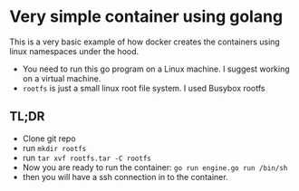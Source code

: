 # Very simple container using golang   
This is a very basic example of how docker creates the containers using linux namespaces under the hood.
- You need to run this go program on a Linux machine. I suggest working on a virtual machine.
- `rootfs` is just a small linux root file system. I used Busybox rootfs

## TL;DR
- Clone git repo
- run `mkdir rootfs`
- run `tar xvf rootfs.tar -C rootfs`
- Now you are ready to run the container: `go run engine.go run /bin/sh`
- then you will have a ssh connection in to the container.